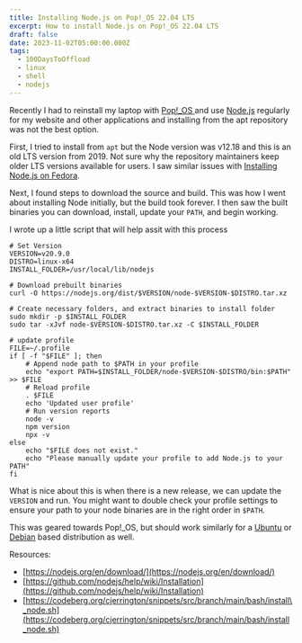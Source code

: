 ```yaml
---
title: Installing Node.js on Pop!_OS 22.04 LTS
excerpt: How to install Node.js on Pop!_OS 22.04 LTS
draft: false
date: 2023-11-02T05:00:00.000Z
tags:
  - 100DaysToOffload
  - linux
  - shell
  - nodejs
---
```


Recently I had to reinstall my laptop with [Pop!\_OS ](https://pop.system76.com/)and use [Node.js](https://nodejs.org/en) regularly for my website and other applications and installing from the apt repository was not the best option.

First, I tried to install from `apt` but the Node version was v12.18 and this is an old LTS version from 2019. Not sure why the repository maintainers keep older LTS versions available for users. I saw similar issues with [Installing Node.js on Fedora](/blog/installing-nodejs-on-fedora/).

Next, I found steps to download the source and build. This was how I went about installing Node initially, but the build took forever. I then saw the built binaries you can download, install, update your `PATH`, and begin working.

I wrote up a little script that will help assit with this process

```shell
# Set Version
VERSION=v20.9.0
DISTRO=linux-x64
INSTALL_FOLDER=/usr/local/lib/nodejs

# Download prebuilt binaries 
curl -O https://nodejs.org/dist/$VERSION/node-$VERSION-$DISTRO.tar.xz

# Create necessary folders, and extract binaries to install folder
sudo mkdir -p $INSTALL_FOLDER
sudo tar -xJvf node-$VERSION-$DISTRO.tar.xz -C $INSTALL_FOLDER

# update profile
FILE=~/.profile
if [ -f "$FILE" ]; then
    # Append node path to $PATH in your profile
    echo "export PATH=$INSTALL_FOLDER/node-$VERSION-$DISTRO/bin:$PATH" >> $FILE
    # Reload profile
    . $FILE
    echo 'Updated user profile'
    # Run version reports
    node -v
    npm version
    npx -v
else 
    echo "$FILE does not exist."
    echo "Please manually update your profile to add Node.js to your PATH"
fi

```

What is nice about this is when there is a new release, we can update the `VERSION` and run. You might want to double check your profile settings to ensure your path to your node binaries are in the right order in `$PATH`.

This was geared towards Pop!\_OS, but should work similarly for a [Ubuntu](https://ubuntu.com/) or [Debian](https://www.debian.org/) based distribution as well.

Resources:

* [https://nodejs.org/en/download/](https://nodejs.org/en/download/)
* [https://github.com/nodejs/help/wiki/Installation](https://github.com/nodejs/help/wiki/Installation)
* [https://codeberg.org/cjerrington/snippets/src/branch/main/bash/install\_node.sh](https://codeberg.org/cjerrington/snippets/src/branch/main/bash/install_node.sh)
